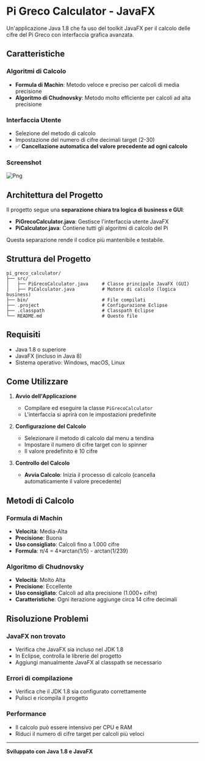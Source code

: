 # Pi Greco Calculator - JavaFX

Un'applicazione Java 1.8 che fa uso del toolkit JavaFX per il calcolo delle cifre del Pi Greco con interfaccia grafica avanzata.

## Caratteristiche

### Algoritmi di Calcolo
- **Formula di Machin**: Metodo veloce e preciso per calcoli di media precisione
- **Algoritmo di Chudnovsky**: Metodo molto efficiente per calcoli ad alta precisione

### Interfaccia Utente
- Selezione del metodo di calcolo
- Impostazione del numero di cifre decimali target (2-30)
- ✅ **Cancellazione automatica del valore precedente ad ogni calcolo**

### Screenshot

![Png](https://i.ibb.co/fV380fc7/Immagine-2025-07-07-230002.png)

## Architettura del Progetto

Il progetto segue una **separazione chiara tra logica di business e GUI**:

- **PiGrecoCalculator.java**: Gestisce l'interfaccia utente JavaFX
- **PiCalculator.java**: Contiene tutti gli algoritmi di calcolo del Pi

Questa separazione rende il codice più mantenibile e testabile.

## Struttura del Progetto

```
pi_greco_calculator/
├── src/
│   ├── PiGrecoCalculator.java     # Classe principale JavaFX (GUI)
│   ├── PiCalculator.java          # Motore di calcolo (logica business)
├── bin/                           # File compilati
├── .project                       # Configurazione Eclipse
├── .classpath                     # Classpath Eclipse
└── README.md                      # Questo file
```

## Requisiti

- Java 1.8 o superiore
- JavaFX (incluso in Java 8)
- Sistema operativo: Windows, macOS, Linux

## Come Utilizzare

1. **Avvio dell'Applicazione**
   - Compilare ed eseguire la classe `PiGrecoCalculator`
   - L'interfaccia si aprirà con le impostazioni predefinite

2. **Configurazione del Calcolo**
   - Selezionare il metodo di calcolo dal menu a tendina
   - Impostare il numero di cifre target con lo spinner
   - Il valore predefinito è 10 cifre

3. **Controllo del Calcolo**
   - **Avvia Calcolo**: Inizia il processo di calcolo (cancella automaticamente il valore precedente)

## Metodi di Calcolo

### Formula di Machin
- **Velocità**: Media-Alta
- **Precisione**: Buona
- **Uso consigliato**: Calcoli fino a 1.000 cifre
- **Formula**: π/4 = 4×arctan(1/5) - arctan(1/239)

### Algoritmo di Chudnovsky
- **Velocità**: Molto Alta
- **Precisione**: Eccellente
- **Uso consigliato**: Calcoli ad alta precisione (1.000+ cifre)
- **Caratteristiche**: Ogni iterazione aggiunge circa 14 cifre decimali

## Risoluzione Problemi

### JavaFX non trovato
- Verifica che JavaFX sia incluso nel JDK 1.8
- In Eclipse, controlla le librerie del progetto
- Aggiungi manualmente JavaFX al classpath se necessario

### Errori di compilazione
- Verifica che il JDK 1.8 sia configurato correttamente
- Pulisci e ricompila il progetto

### Performance
- Il calcolo può essere intensivo per CPU e RAM
- Riduci il numero di cifre target per calcoli più veloci

---

**Sviluppato con Java 1.8 e JavaFX**
